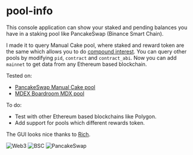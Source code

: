 # pool-info

This console application can show your staked and pending balances you have in a staking pool like PancakeSwap (Binance Smart Chain).

I made it to query Manual Cake pool, where staked and reward token are the same which allows you to do [compound interest](https://github.com/luisgdev/farm-calc). 
You can query other pools by modifying `pid`, `contract` and `contract_abi`.
Now you can add `mainnet` to get data from any Ethereum based blockchain.

Tested on:
- [PancakeSwap Manual Cake pool](https://bscscan.com/address/0x73feaa1eE314F8c655E354234017bE2193C9E24E#code)
- [MDEX Boardroom MDX pool](https://bscscan.com/address/0x6aEE12e5Eb987B3bE1BA8e621BE7C4804925bA68#code)

To do:
- Test with other Ethereum based blockchains like Polygon.
- Add support for pools which different rewards token.

The GUI looks nice thanks to [Rich](https://github.com/willmcgugan/rich). 

![Web3](https://img.shields.io/badge/-Web3.py-gray?style=flat&logo=ethereum)
![BSC](https://img.shields.io/badge/-BSC-gray?style=flat&logo=binance)
![PancakeSwap](https://img.shields.io/badge/-%F0%9F%A5%9E%20PancakeSwap-gray?style=flat)
